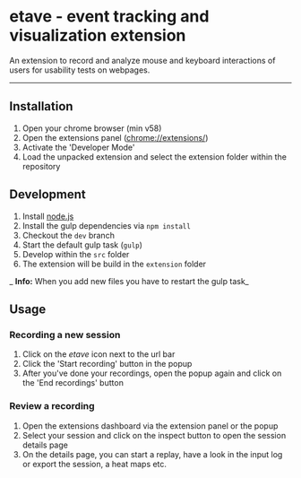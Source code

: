 # etave - event tracking and visualization extension

An extension to record and analyze mouse and keyboard interactions of users for usability tests on webpages.

---

## Installation
1. Open your chrome browser (min v58)
2. Open the extensions panel ([chrome://extensions/](chrome://extensions/))
3. Activate the 'Developer Mode'
4. Load the unpacked extension and select the extension folder within the repository

## Development
1. Install [node.js](https://nodejs.org/en/download/)
2. Install the gulp dependencies via `npm install`
3. Checkout the `dev` branch
4. Start the default gulp task (`gulp`)
5. Develop within the `src` folder
6. The extension will be build in the `extension` folder

_ __Info:__ When you add new files you have to restart the gulp task_

## Usage

### Recording a new session
1. Click on the _etave_ icon next to the url bar
2. Click the 'Start recording' button in the popup
3. After you've done your recordings, open the popup again and click on the 'End recordings' button

### Review a recording
1. Open the extensions dashboard via the extension panel or the popup
2. Select your session and click on the inspect button to open the session details page
3. On the details page, you can start a replay, have a look in the input log or export the session, a heat maps etc.